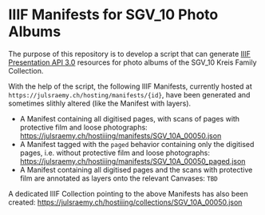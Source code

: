 # IIIF Manifests for SGV_10 Photo Albums
The purpose of this repository is to develop a script that can generate [IIIF Presentation API 3.0](https://iiif.io/api/presentation/3.0/) resources for photo albums of the SGV_10 Kreis Family Collection.

With the help of the script, the following IIIF Manifests, currently hosted at `https://julsraemy.ch/hosting/manifests/{id}`, have been generated and sometimes slithly altered (like the Manifest with layers).

- A Manifest containing all digitised pages, with scans of pages with protective film and loose photographs: https://julsraemy.ch/hostiiing/manifests/SGV_10A_00050.json 
- A Manifest tagged with the `paged` behavior containing only the digitised pages, i.e. without protective film and loose photographs: https://julsraemy.ch/hostiiing/manifests/SGV_10A_00050_paged.json 
- A Manifest containing all digitised pages and the scans with protective film are annotated as layers onto the relevant Canvases: `TBD`

A dedicated IIIF Collection pointing to the above Manifests has also been created: https://julsraemy.ch/hostiiing/collections/SGV_10A_00050.json
